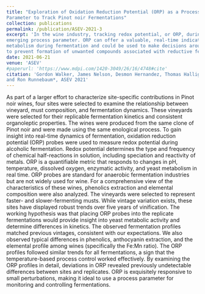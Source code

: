 ```yaml
---
title: "Exploration of Oxidation Reduction Potential (ORP) as a Process
Parameter to Track Pinot noir Fermentations"
collection: publications
permalink: /publication/ASEV-2021-3
excerpt: 'In the wine industry, tracking redox potential, or ORP, during fermentation is an
emerging process parameter. ORP can offer a valuable, real-time indicator of yeast
metabolism during fermentation and could be used to make decisions around aeration
to prevent formation of unwanted compounds associated with reductive fermentation conditions'
date: 2021-06-21
venue: 'ASEV'
#paperurl: 'https://www.mdpi.com/1420-3049/26/16/4748#cite'
citation: 'Gordon Walker, James Nelson, Desmon Hernandez, Thomas Halligan, Andre Knoesen,
and Ron Runnebaum*, ASEV 2021'
---
```

As part of a larger effort to characterize site-specific contributions in Pinot noir wines,
four sites were selected to examine the relationship between vineyard, must composition, and fermentation dynamics. These vineyards were selected for their replicable
fermentation kinetics and consistent organoleptic properties. The wines were produced from the same clone of Pinot noir and were made using the same enological
process. To gain insight into real-time dynamics of fermentation, oxidation reduction
potential (ORP) probes were used to measure redox potential during alcoholic fermentation. Redox potential determines the type and frequency of chemical half-reactions in solution, including speciation and reactivity of metals. ORP is a quantifiable
metric that responds to changes in pH, temperature, dissolved oxygen, enzymatic
activity, and yeast metabolism in real time. ORP probes are standard for anaerobic
fermentation industries but are not widely used for wine. For a comprehensive view
of the characteristics of these wines, phenolics extraction and elemental composition
were also analyzed. The vineyards were selected to represent faster- and slower-fermenting musts. While vintage variation exists, these sites have displayed robust
trends over five years of vinification. The working hypothesis was that placing ORP
probes into the replicate fermentations would provide insight into yeast metabolic
activity and determine differences in kinetics. The observed fermentation profiles
matched previous vintages, consistent with our expectations. We also observed typical differences in phenolics, anthocyanin extraction, and the elemental profile among
wines (specifically the Fe:Mn ratio). The ORP profiles followed similar trends for all
fermentations, a sign that the temperature-based process control worked effectively. By examining the ORP profiles in detail, deviations in ORP revealed previously
undetectable differences between sites and replicates. ORP is exquisitely responsive
to small perturbations, making it ideal to use a process parameter for monitoring and
controlling fermentations.
